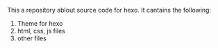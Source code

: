 This a repository ablout source code for hexo. It cantains the following:
1. Theme for hexo
2. html, css, js files
3. other files
